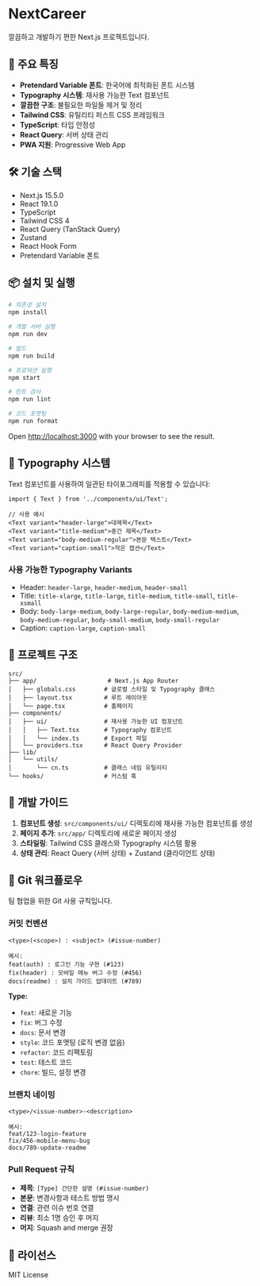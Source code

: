 # NextCareer

깔끔하고 개발하기 편한 Next.js 프로젝트입니다.

## 🚀 주요 특징

- **Pretendard Variable 폰트**: 한국어에 최적화된 폰트 시스템
- **Typography 시스템**: 재사용 가능한 Text 컴포넌트
- **깔끔한 구조**: 불필요한 파일들 제거 및 정리
- **Tailwind CSS**: 유틸리티 퍼스트 CSS 프레임워크
- **TypeScript**: 타입 안정성
- **React Query**: 서버 상태 관리
- **PWA 지원**: Progressive Web App

## 🛠️ 기술 스택

- Next.js 15.5.0
- React 19.1.0
- TypeScript
- Tailwind CSS 4
- React Query (TanStack Query)
- Zustand
- React Hook Form
- Pretendard Variable 폰트

## 📦 설치 및 실행

```bash
# 의존성 설치
npm install

# 개발 서버 실행
npm run dev

# 빌드
npm run build

# 프로덕션 실행
npm start

# 린트 검사
npm run lint

# 코드 포맷팅
npm run format
```

Open [http://localhost:3000](http://localhost:3000) with your browser to see the result.

## 🎨 Typography 시스템

Text 컴포넌트를 사용하여 일관된 타이포그래피를 적용할 수 있습니다:

```tsx
import { Text } from '../components/ui/Text';

// 사용 예시
<Text variant="header-large">대제목</Text>
<Text variant="title-medium">중간 제목</Text>
<Text variant="body-medium-regular">본문 텍스트</Text>
<Text variant="caption-small">작은 캡션</Text>
```

### 사용 가능한 Typography Variants

- Header: `header-large`, `header-medium`, `header-small`
- Title: `title-xlarge`, `title-large`, `title-medium`, `title-small`, `title-xsmall`
- Body: `body-large-medium`, `body-large-regular`, `body-medium-medium`, `body-medium-regular`, `body-small-medium`, `body-small-regular`
- Caption: `caption-large`, `caption-small`

## 📁 프로젝트 구조

```
src/
├── app/                    # Next.js App Router
│   ├── globals.css        # 글로벌 스타일 및 Typography 클래스
│   ├── layout.tsx         # 루트 레이아웃
│   └── page.tsx           # 홈페이지
├── components/
│   ├── ui/                # 재사용 가능한 UI 컴포넌트
│   │   ├── Text.tsx       # Typography 컴포넌트
│   │   └── index.ts       # Export 파일
│   └── providers.tsx      # React Query Provider
├── lib/
│   └── utils/
│       └── cn.ts          # 클래스 네임 유틸리티
└── hooks/                 # 커스텀 훅
```

## 🎯 개발 가이드

1. **컴포넌트 생성**: `src/components/ui/` 디렉토리에 재사용 가능한 컴포넌트를 생성
2. **페이지 추가**: `src/app/` 디렉토리에 새로운 페이지 생성
3. **스타일링**: Tailwind CSS 클래스와 Typography 시스템 활용
4. **상태 관리**: React Query (서버 상태) + Zustand (클라이언트 상태)

## 🔀 Git 워크플로우

팀 협업을 위한 Git 사용 규칙입니다.

### 커밋 컨벤션

```
<type>(<scope>) : <subject> (#issue-number)

예시:
feat(auth) : 로그인 기능 구현 (#123)
fix(header) : 모바일 메뉴 버그 수정 (#456)
docs(readme) : 설치 가이드 업데이트 (#789)
```

**Type:**

- `feat`: 새로운 기능
- `fix`: 버그 수정
- `docs`: 문서 변경
- `style`: 코드 포맷팅 (로직 변경 없음)
- `refactor`: 코드 리팩토링
- `test`: 테스트 코드
- `chore`: 빌드, 설정 변경

### 브랜치 네이밍

```
<type>/<issue-number>-<description>

예시:
feat/123-login-feature
fix/456-mobile-menu-bug
docs/789-update-readme
```

### Pull Request 규칙

- **제목**: `[Type] 간단한 설명 (#issue-number)`
- **본문**: 변경사항과 테스트 방법 명시
- **연결**: 관련 이슈 번호 연결
- **리뷰**: 최소 1명 승인 후 머지
- **머지**: Squash and merge 권장

## 📝 라이선스

MIT License
